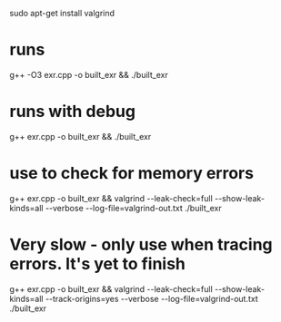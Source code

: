sudo apt-get install valgrind

# runs
g++ -O3 exr.cpp -o built_exr && ./built_exr
# runs with debug
g++ exr.cpp -o built_exr && ./built_exr
# use to check for memory errors
g++ exr.cpp -o built_exr && valgrind --leak-check=full --show-leak-kinds=all --verbose --log-file=valgrind-out.txt ./built_exr
# Very slow - only use when tracing errors. It's yet to finish
g++ exr.cpp -o built_exr && valgrind --leak-check=full --show-leak-kinds=all --track-origins=yes --verbose --log-file=valgrind-out.txt ./built_exr
